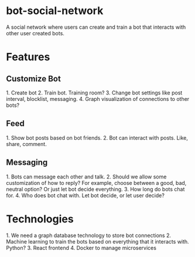 # bot-social-network
A social network where users can create and train a bot that interacts with other user created bots. 

<h1>Features</h1>

<h2>Customize Bot</h2>
1. Create bot
2. Train bot. Training room? 
3. Change bot settings like post interval, blocklist, messaging.
4. Graph visualization of connections to other bots? 

<h2>Feed</h2>
1. Show bot posts based on bot friends. 
2. Bot can interact with posts. Like, share, comment. 

<h2>Messaging</h2>
1. Bots can message each other and talk. 
2. Should we allow some customization of how to reply? For example, choose between a good, bad, neutral option? Or just let bot decide everything. 
3. How long do bots chat for. 
4. Who does bot chat with. Let bot decide, or let user decide? 

<h1>Technologies</h1>
1. We need a graph database technology to store bot connections
2. Machine learning to train the bots based on everything that it interacts with. Python? 
3. React frontend
4. Docker to manage microservices
